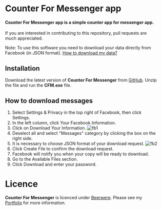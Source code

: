 # Counter For Messenger app

#### Counter For Messenger app is a simple counter app for messenger app.

If you are interested in contributing to this repository, pull requests are much appreciated.

Note: To use this software you need to download your data directly from Facebook (in JSON format).
[How to download my data?](https://github.com/Kubis10/CounterForMessenger#how-to-download-messages)

## Installation 

Download the latest version of **Counter For Messenger** from [GitHub](https://github.com/Kubis10/CounterForMessenger).
Unzip the file and run the **CFM.exe** file.

## How to download messages

1. Select Settings & Privacy in the top right of Facebook, then click Settings.
1. In the left column, click Your Facebook Information.
1. Click on Download Your Information.
![fb1](https://user-images.githubusercontent.com/17026216/99185953-4e075300-274d-11eb-99f1-eb475a465652.png)
1. Deselect all and select "Messages" category by clicking the box on the right side.
1. It is necessary to choose JSON format of your download request.
![fb2](https://user-images.githubusercontent.com/17026216/99186010-b2c2ad80-274d-11eb-8684-4077192373f0.png)
1. Click Create File to confirm the download request.
1. Facebook will notify you when your copy will be ready to download.
1. Go to the Available Files section.
1. Click Download and enter your password.

# Licence

**Counter For Messenger** is licenced under [Beerwere](https://github.com/Kubis10/CounterForMessenger/blob/master/LICENSE).
Please see my [Portfolio](https://jakubprzybysz.netlify.app/) for more information.